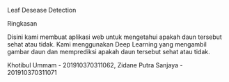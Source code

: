 Leaf Desease Detection

Ringkasan

Disini kami membuat aplikasi web untuk mengetahui apakah daun tersebut sehat 
atau tidak. Kami menggunakan Deep Learning yang mengambil gambar daun dan 
memprediksi apakah daun tersebut sehat atau tidak.


Khotibul Ummam - 201910370311062,
Zidane Putra Sanjaya - 201910370311071
